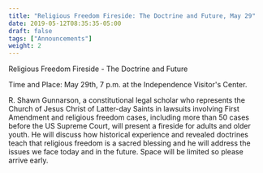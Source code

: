 ```yaml
---
title: "Religious Freedom Fireside: The Doctrine and Future, May 29"
date: 2019-05-12T08:35:35-05:00
draft: false
tags: ["Announcements"]
weight: 2
---
```


Religious Freedom Fireside - The Doctrine and Future 

Time and Place: May 29th, 7 p.m. at the Independence Visitor's Center.  

R. Shawn Gunnarson, a constitutional legal scholar who represents the Church of Jesus Christ of Latter-day Saints in lawsuits involving First Amendment and religious freedom cases, including more than 50 cases before the US Supreme Court, will present a fireside for adults and older youth.  He will discuss how historical experience and revealed doctrines teach that religious freedom is a sacred blessing  and he will address the issues we face today and in the future.  Space will be limited so please arrive early. 
